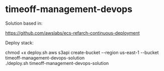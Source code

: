 # timeoff-management-devops

Solution based in:

https://github.com/awslabs/ecs-refarch-continuous-deployment

Deploy stack: 


chmod +x deploy.sh
aws s3api create-bucket --region us-east-1 --bucket timeoff-management-devops-solution  
./deploy.sh timeoff-management-devops-solution
